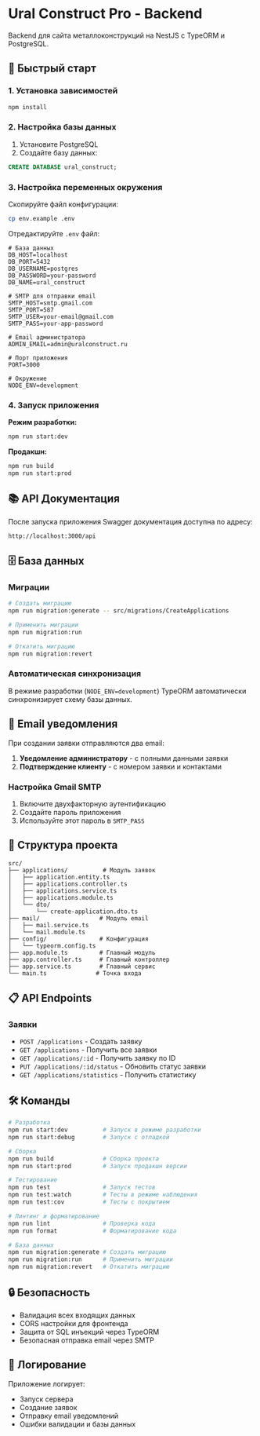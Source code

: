 # Ural Construct Pro - Backend

Backend для сайта металлоконструкций на NestJS с TypeORM и PostgreSQL.

## 🚀 Быстрый старт

### 1. Установка зависимостей
```bash
npm install
```

### 2. Настройка базы данных
1. Установите PostgreSQL
2. Создайте базу данных:
```sql
CREATE DATABASE ural_construct;
```

### 3. Настройка переменных окружения
Скопируйте файл конфигурации:
```bash
cp env.example .env
```

Отредактируйте `.env` файл:
```env
# База данных
DB_HOST=localhost
DB_PORT=5432
DB_USERNAME=postgres
DB_PASSWORD=your-password
DB_NAME=ural_construct

# SMTP для отправки email
SMTP_HOST=smtp.gmail.com
SMTP_PORT=587
SMTP_USER=your-email@gmail.com
SMTP_PASS=your-app-password

# Email администратора
ADMIN_EMAIL=admin@uralconstruct.ru

# Порт приложения
PORT=3000

# Окружение
NODE_ENV=development
```

### 4. Запуск приложения

**Режим разработки:**
```bash
npm run start:dev
```

**Продакшн:**
```bash
npm run build
npm run start:prod
```

## 📚 API Документация

После запуска приложения Swagger документация доступна по адресу:
```
http://localhost:3000/api
```

## 🗄️ База данных

### Миграции
```bash
# Создать миграцию
npm run migration:generate -- src/migrations/CreateApplications

# Применить миграции
npm run migration:run

# Откатить миграцию
npm run migration:revert
```

### Автоматическая синхронизация
В режиме разработки (`NODE_ENV=development`) TypeORM автоматически синхронизирует схему базы данных.

## 📧 Email уведомления

При создании заявки отправляются два email:
1. **Уведомление администратору** - с полными данными заявки
2. **Подтверждение клиенту** - с номером заявки и контактами

### Настройка Gmail SMTP
1. Включите двухфакторную аутентификацию
2. Создайте пароль приложения
3. Используйте этот пароль в `SMTP_PASS`

## 🔧 Структура проекта

```
src/
├── applications/          # Модуль заявок
│   ├── application.entity.ts
│   ├── applications.controller.ts
│   ├── applications.service.ts
│   ├── applications.module.ts
│   └── dto/
│       └── create-application.dto.ts
├── mail/                 # Модуль email
│   ├── mail.service.ts
│   └── mail.module.ts
├── config/               # Конфигурация
│   └── typeorm.config.ts
├── app.module.ts         # Главный модуль
├── app.controller.ts     # Главный контроллер
├── app.service.ts        # Главный сервис
└── main.ts              # Точка входа
```

## 📋 API Endpoints

### Заявки
- `POST /applications` - Создать заявку
- `GET /applications` - Получить все заявки
- `GET /applications/:id` - Получить заявку по ID
- `PUT /applications/:id/status` - Обновить статус заявки
- `GET /applications/statistics` - Получить статистику

## 🛠️ Команды

```bash
# Разработка
npm run start:dev          # Запуск в режиме разработки
npm run start:debug        # Запуск с отладкой

# Сборка
npm run build              # Сборка проекта
npm run start:prod         # Запуск продакшн версии

# Тестирование
npm run test               # Запуск тестов
npm run test:watch         # Тесты в режиме наблюдения
npm run test:cov           # Тесты с покрытием

# Линтинг и форматирование
npm run lint               # Проверка кода
npm run format             # Форматирование кода

# База данных
npm run migration:generate # Создать миграцию
npm run migration:run      # Применить миграции
npm run migration:revert   # Откатить миграцию
```

## 🔒 Безопасность

- Валидация всех входящих данных
- CORS настройки для фронтенда
- Защита от SQL инъекций через TypeORM
- Безопасная отправка email через SMTP

## 📝 Логирование

Приложение логирует:
- Запуск сервера
- Создание заявок
- Отправку email уведомлений
- Ошибки валидации и базы данных
